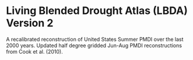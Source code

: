 # Living Blended Drought Atlas (LBDA) Version 2
A recalibrated reconstruction of United States Summer PMDI over the last 2000 years. Updated half degree gridded Jun-Aug PMDI reconstructions from Cook et al. (2010).

